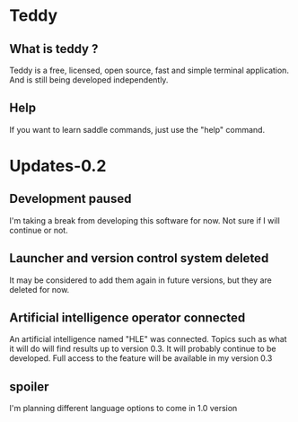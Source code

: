 # Teddy
## What is teddy ?
Teddy is a free, licensed, open source, fast and simple terminal application.
And is still being developed independently.

## Help
If you want to learn saddle commands, just use the "help" command.


# Updates-0.2

## Development paused
I'm taking a break from developing this software for now.
Not sure if I will continue or not.

## Launcher and version control system deleted
It may be considered to add them again in future versions, but they are deleted for now.

## Artificial intelligence operator connected
An artificial intelligence named "HLE" was connected.
Topics such as what it will do will find results up to version 0.3.
It will probably continue to be developed.
Full access to the feature will be available in my version 0.3

## spoiler
I'm planning different language options to come in 1.0 version